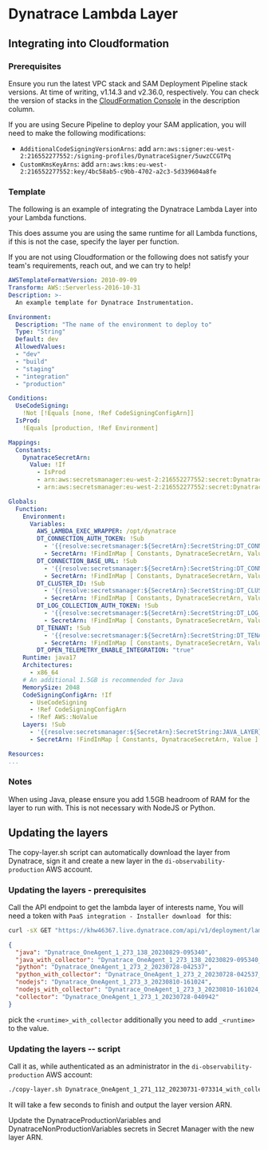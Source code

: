 # Dynatrace Lambda Layer

## Integrating into Cloudformation

### Prerequisites

Ensure you run the latest VPC stack and SAM Deployment Pipeline stack versions. At time of writing, v1.14.3 and v2.36.0, respectively. You can check the version of stacks in the [CloudFormation Console](https://eu-west-2.console.aws.amazon.com/cloudformation/home?region=eu-west-2#/stacks) in the description column.

If you are using Secure Pipeline to deploy your SAM application, you will need to make the following modifications:

- `AdditionalCodeSigningVersionArns`: add `arn:aws:signer:eu-west-2:216552277552:/signing-profiles/DynatraceSigner/5uwzCCGTPq`
- `CustomKmsKeyArns`: add `arn:aws:kms:eu-west-2:216552277552:key/4bc58ab5-c9bb-4702-a2c3-5d339604a8fe`

### Template

The following is an example of integrating the Dynatrace Lambda Layer into your Lambda functions.

This does assume you are using the same runtime for all Lambda functions, if this is not the case, specify the layer per function.

If you are not using Cloudformation or the following does not satisfy your team's requirements, reach out, and we can try to help!

```yaml
AWSTemplateFormatVersion: 2010-09-09
Transform: AWS::Serverless-2016-10-31
Description: >-
  An example template for Dynatrace Instrumentation.

Environment:
  Description: "The name of the environment to deploy to"
  Type: "String"
  Default: dev
  AllowedValues:
  - "dev"
  - "build"
  - "staging"
  - "integration"
  - "production"

Conditions:
  UseCodeSigning:
    !Not [!Equals [none, !Ref CodeSigningConfigArn]]
  IsProd:
    !Equals [production, !Ref Environment]

Mappings:
  Constants:
    DynatraceSecretArn: 
      Value: !If
        - IsProd
        - arn:aws:secretsmanager:eu-west-2:216552277552:secret:DynatraceProductionVariables
        - arn:aws:secretsmanager:eu-west-2:216552277552:secret:DynatraceNonProductionVariables

Globals:
  Function:
    Environment:
      Variables:
        AWS_LAMBDA_EXEC_WRAPPER: /opt/dynatrace
        DT_CONNECTION_AUTH_TOKEN: !Sub
          - '{{resolve:secretsmanager:${SecretArn}:SecretString:DT_CONNECTION_AUTH_TOKEN}}'
          - SecretArn: !FindInMap [ Constants, DynatraceSecretArn, Value ]
        DT_CONNECTION_BASE_URL: !Sub
          - '{{resolve:secretsmanager:${SecretArn}:SecretString:DT_CONNECTION_BASE_URL}}'
          - SecretArn: !FindInMap [ Constants, DynatraceSecretArn, Value ]
        DT_CLUSTER_ID: !Sub
          - '{{resolve:secretsmanager:${SecretArn}:SecretString:DT_CLUSTER_ID}}'
          - SecretArn: !FindInMap [ Constants, DynatraceSecretArn, Value ]
        DT_LOG_COLLECTION_AUTH_TOKEN: !Sub
          - '{{resolve:secretsmanager:${SecretArn}:SecretString:DT_LOG_COLLECTION_AUTH_TOKEN}}'
          - SecretArn: !FindInMap [ Constants, DynatraceSecretArn, Value ]
        DT_TENANT: !Sub
          - '{{resolve:secretsmanager:${SecretArn}:SecretString:DT_TENANT}}'
          - SecretArn: !FindInMap [ Constants, DynatraceSecretArn, Value ]
        DT_OPEN_TELEMETRY_ENABLE_INTEGRATION: "true"
    Runtime: java17
    Architectures:
      - x86_64
    # An additional 1.5GB is recommended for Java
    MemorySize: 2048
    CodeSigningConfigArn: !If
      - UseCodeSigning
      - !Ref CodeSigningConfigArn
      - !Ref AWS::NoValue
    Layers: !Sub
      - '{{resolve:secretsmanager:${SecretArn}:SecretString:JAVA_LAYER}}' # or NODEJS_LAYER or PYTHON_LAYER
      - SecretArn: !FindInMap [ Constants, DynatraceSecretArn, Value ]

Resources:
...
```

### Notes

When using Java, please ensure you add 1.5GB headroom of RAM for the layer to run with. This is not necessary with NodeJS or Python.

## Updating the layers

The copy-layer.sh script can automatically download the layer from Dynatrace, sign it and create a new layer in the `di-observability-production` AWS account.

### Updating the layers - prerequisites

Call the API endpoint to get the lambda layer of interests name, You will need a token with `PaaS integration - Installer download ` for this:

```bash
curl -sX GET "https://khw46367.live.dynatrace.com/api/v1/deployment/lambda/agent/latest" -H "accept: application/json; charset=utf-8" -H "Authorization: Api-Token <token>"  | jq .
```

```json
{
  "java": "Dynatrace_OneAgent_1_273_138_20230829-095340",
  "java_with_collector": "Dynatrace_OneAgent_1_273_138_20230829-095340_with_collector",
  "python": "Dynatrace_OneAgent_1_273_2_20230728-042537",
  "python_with_collector": "Dynatrace_OneAgent_1_273_2_20230728-042537_with_collector",
  "nodejs": "Dynatrace_OneAgent_1_273_3_20230810-161024",
  "nodejs_with_collector": "Dynatrace_OneAgent_1_273_3_20230810-161024_with_collector",
  "collector": "Dynatrace_OneAgent_1_273_1_20230728-040942"
}
```

pick the `<runtime>_with_collector` additionally you need to add `_<runtime>` to the value. 

### Updating the layers -- script

Call it as, while authenticated as an administrator in the `di-observability-production` AWS account:

```sh
./copy-layer.sh Dynatrace_OneAgent_1_271_112_20230731-073314_with_collector_java
```

It will take a few seconds to finish and output the layer version ARN.

Update the DynatraceProductionVariables and DynatraceNonProductionVariables secrets in Secret Manager with the new layer ARN.
